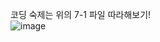 코딩 숙제는 위의 7-1 파일 따라해보기!  
![image](https://user-images.githubusercontent.com/64182300/141269578-4d3ecf44-9ef5-438b-8e8f-c3e3716e0f5a.png)
